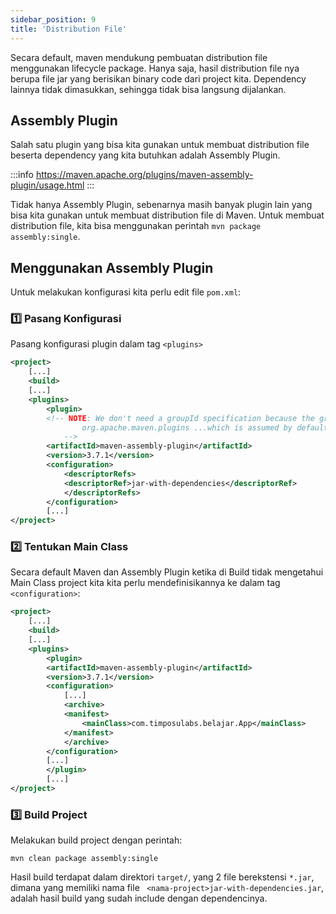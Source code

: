 ```yaml
---
sidebar_position: 9
title: 'Distribution File'
---
```


Secara default, maven mendukung pembuatan distribution file menggunakan lifecycle package. Hanya saja, hasil distribution file nya berupa file jar yang berisikan binary code dari project kita. Dependency lainnya tidak dimasukkan, sehingga tidak bisa langsung dijalankan.

## Assembly Plugin

Salah satu plugin yang bisa kita gunakan untuk membuat distribution file beserta dependency yang kita butuhkan adalah Assembly Plugin.

:::info
https://maven.apache.org/plugins/maven-assembly-plugin/usage.html
:::

Tidak hanya Assembly Plugin, sebenarnya masih banyak plugin lain yang bisa kita gunakan untuk membuat distribution file di Maven. Untuk membuat distribution file, kita bisa menggunakan perintah `mvn package assembly:single`.

## Menggunakan Assembly Plugin

Untuk melakukan konfigurasi kita perlu edit file `pom.xml`:

### 1️⃣ Pasang Konfigurasi

Pasang konfigurasi plugin dalam tag `<plugins>`

```xml
<project>
	[...]
	<build>
	[...]
	<plugins>
		<plugin>
		<!-- NOTE: We don't need a groupId specification because the group is
				org.apache.maven.plugins ...which is assumed by default.
			-->
		<artifactId>maven-assembly-plugin</artifactId>
		<version>3.7.1</version>
		<configuration>
			<descriptorRefs>
			<descriptorRef>jar-with-dependencies</descriptorRef>
			</descriptorRefs>
		</configuration>
		[...]
</project>
```

### 2️⃣ Tentukan Main Class

Secara default Maven dan Assembly Plugin ketika di Build tidak mengetahui Main Class project kita kita perlu mendefinisikannya ke dalam tag `<configuration>`:

```xml
<project>
	[...]
	<build>
	[...]
	<plugins>
		<plugin>
		<artifactId>maven-assembly-plugin</artifactId>
		<version>3.7.1</version>
		<configuration>
			[...]
			<archive>
			<manifest>
				<mainClass>com.timposulabs.belajar.App</mainClass>
			</manifest>
			</archive>
		</configuration>
		[...]
		</plugin>
		[...]
</project>
```

### 3️⃣ Build Project

Melakukan build project dengan perintah:

```
mvn clean package assembly:single
```

Hasil build terdapat dalam direktori `target/`, yang 2 file berekstensi `*.jar`, dimana yang memiliki nama file ` <nama-project>jar-with-dependencies.jar`, adalah hasil build yang sudah include dengan dependencinya.